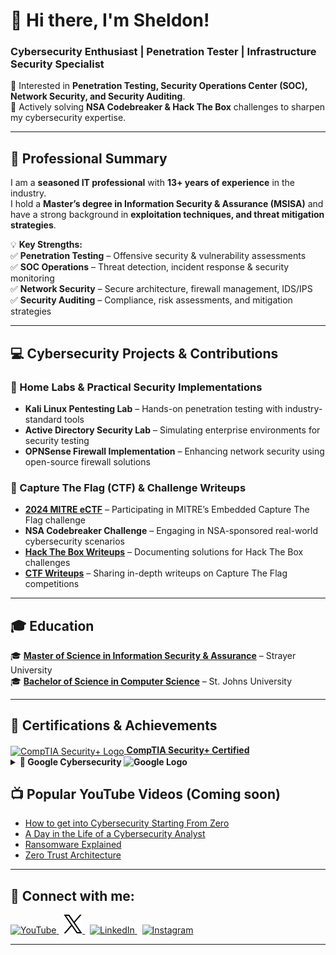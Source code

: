 # 👋 Hi there, I'm Sheldon!  
### **Cybersecurity Enthusiast | Penetration Tester | Infrastructure Security Specialist**  

🔐 Interested in **Penetration Testing, Security Operations Center (SOC), Network Security, and Security Auditing**.  
🚀 Actively solving **NSA Codebreaker & Hack The Box** challenges to sharpen my cybersecurity expertise.  

---

## **🔹 Professional Summary**  
I am a **seasoned IT professional** with **13+ years of experience** in the industry.  
I hold a **Master’s degree in Information Security & Assurance (MSISA)** and have a strong background in **exploitation techniques, and threat mitigation strategies**.  

💡 **Key Strengths:**  
✅ **Penetration Testing** – Offensive security & vulnerability assessments  
✅ **SOC Operations** – Threat detection, incident response & security monitoring  
✅ **Network Security** – Secure architecture, firewall management, IDS/IPS  
✅ **Security Auditing** – Compliance, risk assessments, and mitigation strategies  

---

## **💻 Cybersecurity Projects & Contributions**  
### **🔹 Home Labs & Practical Security Implementations**  
- **Kali Linux Pentesting Lab** – Hands-on penetration testing with industry-standard tools  
- **Active Directory Security Lab** – Simulating enterprise environments for security testing  
- **OPNSense Firewall Implementation** – Enhancing network security using open-source firewall solutions  

### **🔹 Capture The Flag (CTF) & Challenge Writeups**  
- **[2024 MITRE eCTF](https://sb.ectf.mitre.org/)** – Participating in MITRE’s Embedded Capture The Flag challenge  
- **NSA Codebreaker Challenge** – Engaging in NSA-sponsored real-world cybersecurity scenarios  
- **[Hack The Box Writeups](https://github.com/lorcoom7/CTF-Writeups)** – Documenting solutions for Hack The Box challenges  
- **[CTF Writeups](https://github.com/lorcoom7/CTF-Writeups)** – Sharing in-depth writeups on Capture The Flag competitions  

---

## **🎓 Education**  
🎓 **[Master of Science in Information Security & Assurance](https://github.com/lorcoom7/MSISA/blob/main/Masters%20Degree.pdf)** – Strayer University  
🎓 **[Bachelor of Science in Computer Science](https://github.com/lorcoom7/Computer-Science/blob/main/Bachelor%20Degree_1.pdf)** – St. Johns University  

---

## 📜 Certifications & Achievements

 <a href="https://www.credly.com/badges/8461c1d0-7db4-4047-bc36-e3ecc4bee230/linked_in_profile">
    <img src="https://images.credly.com/size/340x340/images/74790a75-8451-400a-8536-92d792c5184a/CompTIA_Security_2Bce.png" 
         alt="CompTIA Security+ Logo" 
         width="30px" 
         style="vertical-align: middle;">
    <strong>CompTIA Security+ Certified</strong>
  </a>

<details>
  <summary><strong>📜 Google Cybersecurity <img src="https://upload.wikimedia.org/wikipedia/commons/2/2f/Google_2015_logo.svg" alt="Google Logo" width="60"></strong></summary>

  - [Google Foundations of Cybersecurity](https://coursera.org/share/65d0a2d4d790ab54becd7f17b041d947)
  - [Play it Safe: Manage Security Risks](https://www.coursera.org/account/accomplishments/verify/XG0LAN5NTOJB)
  - [Connect and Protect: Networks and Network Security](https://coursera.org/share/d20125df02038f1a2d0211e9d6e74d80)
  - [Tools of the Trade: Linux and SQL](https://coursera.org/verify/YEH68N8HDKEI)
  - [Assets, Threats, and Vulnerabilities](https://www.coursera.org/account/accomplishments/verify/33PUVFD8JLAZ)
  - [Sound the Alarm: Detection and Response](https://www.coursera.org/account/accomplishments/verify/XGMJTWMCR8AK)
  - [Automate Cybersecurity Tasks with Python](https://www.coursera.org/account/accomplishments/verify/ESC8KHPJEK02)
  - [Put it to Work: Prepare for Cybersecurity Jobs](https://www.coursera.org/account/accomplishments/verify/5P9HFXQBMVZO)
</details>


  
## 📺 Popular YouTube Videos (Coming soon)
- [How to get into Cybersecurity Starting From Zero]()
- [A Day in the Life of a Cybersecurity Analyst]()
- [Ransomware Explained](https://youtu.be/lIsWpCMBxHQ)
- [Zero Trust Architecture]()

---

## 🤳 Connect with me:

<p align="left">
  <a href="https://www.youtube.com/" target="_blank">
    <img src="https://raw.githubusercontent.com/simple-icons/simple-icons/develop/icons/youtube.svg" alt="YouTube" width="30px" height="30px">
  </a>
  &nbsp;
  <a href="https://twitter.com/" target="_blank">
    <img src="https://raw.githubusercontent.com/simple-icons/simple-icons/develop/icons/x.svg" alt="X (Twitter)" width="30px" height="30px">
  </a>
  &nbsp;
  <a href="https://www.linkedin.com/in/sheldon-brown-cybersecurity" target="_blank">
    <img src="https://upload.wikimedia.org/wikipedia/commons/c/ca/LinkedIn_logo_initials.png" alt="LinkedIn" width="30px" height="30px">
  </a>
  &nbsp;
  <a href="https://www.instagram.com/" target="_blank">
    <img src="https://raw.githubusercontent.com/simple-icons/simple-icons/develop/icons/instagram.svg" alt="Instagram" width="30px" height="30px">
  </a>
</p>




---

<!--
**sheldonthecyberguy/sheldonthecyberguy** is a ✨ _special_ ✨ repository because its `README.md` (this file) appears on your GitHub profile.

Here are some ideas to get you started:

- 🔭 I’m currently working on ...
- 🌱 I’m currently learning ...
- 👯 I’m looking to collaborate on ...
- 🤔 I’m looking for help with ...
- 💬 Ask me about ...
- 📫 How to reach me: ...
- 😄 Pronouns: ...
- ⚡ Fun fact: ...
-->
